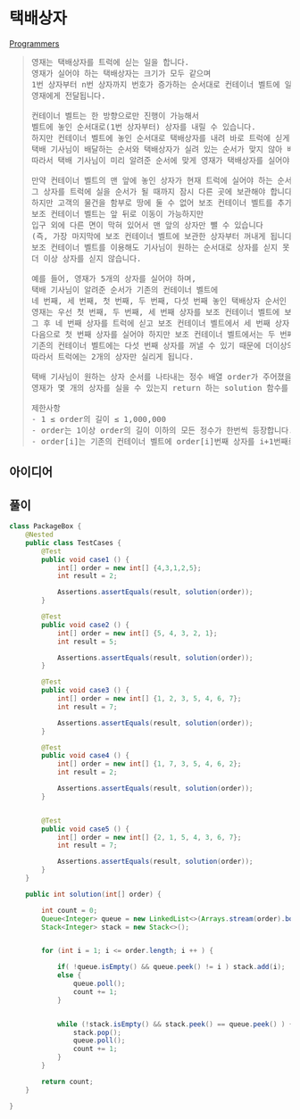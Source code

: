 # 택배상자

[Programmers](https://school.programmers.co.kr/learn/courses/30/lessons/131704)

> <pre>
> 영재는 택배상자를 트럭에 싣는 일을 합니다.
> 영재가 실어야 하는 택배상자는 크기가 모두 같으며
> 1번 상자부터 n번 상자까지 번호가 증가하는 순서대로 컨테이너 벨트에 일렬로 놓여
> 영재에게 전달됩니다.
> 
> 컨테이너 벨트는 한 방향으로만 진행이 가능해서
> 벨트에 놓인 순서대로(1번 상자부터) 상자를 내릴 수 있습니다.
> 하지만 컨테이너 벨트에 놓인 순서대로 택배상자를 내려 바로 트럭에 싣게 되면
> 택배 기사님이 배달하는 순서와 택배상자가 실려 있는 순서가 맞지 않아 배달에 차질이 생깁니다.
> 따라서 택배 기사님이 미리 알려준 순서에 맞게 영재가 택배상자를 실어야 합니다.
> 
> 만약 컨테이너 벨트의 맨 앞에 놓인 상자가 현재 트럭에 실어야 하는 순서가 아니라면
> 그 상자를 트럭에 실을 순서가 될 때까지 잠시 다른 곳에 보관해야 합니다.
> 하지만 고객의 물건을 함부로 땅에 둘 수 없어 보조 컨테이너 벨트를 추가로 설치하였습니다.
> 보조 컨테이너 벨트는 앞 뒤로 이동이 가능하지만
> 입구 외에 다른 면이 막혀 있어서 맨 앞의 상자만 뺄 수 있습니다
> (즉, 가장 마지막에 보조 컨테이너 벨트에 보관한 상자부터 꺼내게 됩니다).
> 보조 컨테이너 벨트를 이용해도 기사님이 원하는 순서대로 상자를 싣지 못 한다면,
> 더 이상 상자를 싣지 않습니다.
> 
> 예를 들어, 영재가 5개의 상자를 실어야 하며,
> 택배 기사님이 알려준 순서가 기존의 컨테이너 벨트에
> 네 번째, 세 번째, 첫 번째, 두 번째, 다섯 번째 놓인 택배상자 순서인 경우,
> 영재는 우선 첫 번째, 두 번째, 세 번째 상자를 보조 컨테이너 벨트에 보관합니다.
> 그 후 네 번째 상자를 트럭에 싣고 보조 컨테이너 벨트에서 세 번째 상자 빼서 트럭에 싣습니다.
> 다음으로 첫 번째 상자를 실어야 하지만 보조 컨테이너 벨트에서는 두 번째 상자를,
> 기존의 컨테이너 벨트에는 다섯 번째 상자를 꺼낼 수 있기 때문에 더이상의 상자는 실을 수 없습니다.
> 따라서 트럭에는 2개의 상자만 실리게 됩니다.
> 
> 택배 기사님이 원하는 상자 순서를 나타내는 정수 배열 order가 주어졌을 때,
> 영재가 몇 개의 상자를 실을 수 있는지 return 하는 solution 함수를 완성하세요.
> 
> 제한사항
> - 1 ≤ order의 길이 ≤ 1,000,000
> - order는 1이상 order의 길이 이하의 모든 정수가 한번씩 등장합니다.
> - order[i]는 기존의 컨테이너 벨트에 order[i]번째 상자를 i+1번째로 트럭에 실어야 함을 의미합니다.
> </pre>

## 아이디어




## 풀이

```java
class PackageBox {
    @Nested
    public class TestCases {
        @Test
        public void case1 () {
            int[] order = new int[] {4,3,1,2,5};
            int result = 2;

            Assertions.assertEquals(result, solution(order));
        }

        @Test
        public void case2 () {
            int[] order = new int[] {5, 4, 3, 2, 1};
            int result = 5;

            Assertions.assertEquals(result, solution(order));
        }

        @Test
        public void case3 () {
            int[] order = new int[] {1, 2, 3, 5, 4, 6, 7};
            int result = 7;

            Assertions.assertEquals(result, solution(order));
        }

        @Test
        public void case4 () {
            int[] order = new int[] {1, 7, 3, 5, 4, 6, 2};
            int result = 2;

            Assertions.assertEquals(result, solution(order));
        }


        @Test
        public void case5 () {
            int[] order = new int[] {2, 1, 5, 4, 3, 6, 7};
            int result = 7;

            Assertions.assertEquals(result, solution(order));
        }
    }

    public int solution(int[] order) {

        int count = 0;
        Queue<Integer> queue = new LinkedList<>(Arrays.stream(order).boxed().collect(Collectors.toList()));
        Stack<Integer> stack = new Stack<>();


        for (int i = 1; i <= order.length; i ++ ) {

            if( !queue.isEmpty() && queue.peek() != i ) stack.add(i);
            else {
                queue.poll();
                count += 1;
            }


            while (!stack.isEmpty() && stack.peek() == queue.peek() ) {
                stack.pop();
                queue.poll();
                count += 1;
            }
        }

        return count;
    }

}
```